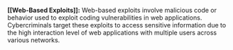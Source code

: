 **[[Web-Based Exploits]]:** Web-based exploits involve malicious code or behavior used to exploit coding vulnerabilities in web applications. Cybercriminals target these exploits to access sensitive information due to the high interaction level of web applications with multiple users across various networks.